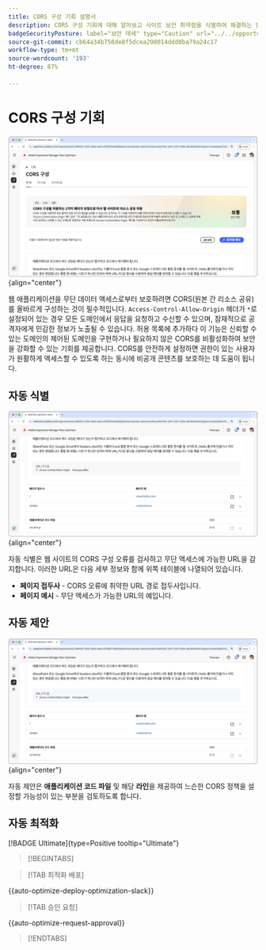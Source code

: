 ```yaml
---
title: CORS 구성 기회 설명서
description: CORS 구성 기회에 대해 알아보고 사이트 보안 취약점을 식별하여 해결하는 방법을 알아봅니다.
badgeSecurityPosture: label="보안 태세" type="Caution" url="../../opportunity-types/security-posture.md" tooltip="보안 태세"
source-git-commit: cb64a34b758de8f5dcea298014ddd0ba79a24c17
workflow-type: tm+mt
source-wordcount: '193'
ht-degree: 87%

---
```



# CORS 구성 기회

![CORS 구성 기회](./assets/cors-configuration/hero.png){align="center"}

웹 애플리케이션을 무단 데이터 액세스로부터 보호하려면 CORS(원본 간 리소스 공유)를 올바르게 구성하는 것이 필수적입니다. `Access-Control-Allow-Origin` 헤더가 `*`로 설정되어 있는 경우 모든 도메인에서 응답을 요청하고 수신할 수 있으며, 잠재적으로 공격자에게 민감한 정보가 노출될 수 있습니다. 허용 목록에 추가하다 이 기능은 신뢰할 수 있는 도메인의 제어된 도메인을 구현하거나 필요하지 않은 CORS를 비활성화하여 보안을 강화할 수 있는 기회를 제공합니다. CORS를 안전하게 설정하면 권한이 있는 사용자가 원활하게 액세스할 수 있도록 하는 동시에 비공개 콘텐츠를 보호하는 데 도움이 됩니다.

## 자동 식별

![CORS 구성 기회 자동 식별](./assets/cors-configuration/auto-identify.png){align="center"}

자동 식별은 웹 사이트의 CORS 구성 오류를 검사하고 무단 액세스에 가능한 URL을 감지합니다. 이러한 URL은 다음 세부 정보와 함께 위쪽 테이블에 나열되어 있습니다.

* **페이지 접두사** - CORS 오류에 취약한 URL 경로 접두사입니다.
* **페이지 예시** - 무단 액세스가 가능한 URL의 예입니다.

## 자동 제안

![CORS 구성 기회 자동 제안](./assets/cors-configuration/auto-suggest.png){align="center"}

자동 제안은 **애플리케이션 코드 파일** 및 해당 **라인**&#x200B;을 제공하여 느슨한 CORS 정책을 설정할 가능성이 있는 부분을 검토하도록 합니다.


## 자동 최적화

[!BADGE Ultimate]{type=Positive tooltip="Ultimate"}

>[!BEGINTABS]

>[!TAB 최적화 배포]

{{auto-optimize-deploy-optimization-slack}}

>[!TAB 승인 요청]

{{auto-optimize-request-approval}}

>[!ENDTABS]
